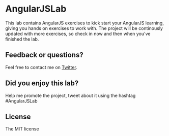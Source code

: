 AngularJSLab
============

This lab contains AngularJS exercises to kick start your AngularJS learning, giving you hands on exercises to work with. The project will be continously updated with more exercises, so check in now and then when you've finished the lab. 

Feedback or questions?
----------------------
Feel free to contact me on [Twitter](http://www.twitter.com/karolikl). 

Did you enjoy this lab?
-----------------------
Help me promote the project, tweet about it using the hashtag #AngularJSLab

License
-------
The MIT license
